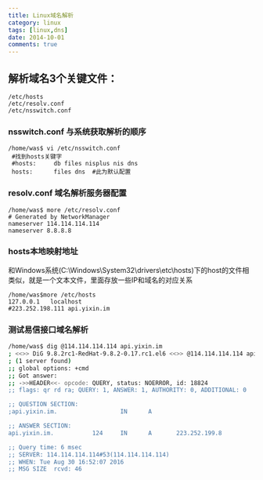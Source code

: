 ```yaml
---
title: Linux域名解析
category: linux
tags: [linux,dns]
date: 2014-10-01
comments: true
---
```

## 解析域名3个关键文件：
```
/etc/hosts
/etc/resolv.conf
/etc/nsswitch.conf
```
<!-- more -->
### nsswitch.conf 与系统获取解析的顺序
```
/home/was$ vi /etc/nsswitch.conf
 #找到hosts关键字
 #hosts:     db files nisplus nis dns
 hosts:      files dns  #此为默认配置
```
### resolv.conf 域名解析服务器配置
```
/home/was$ more /etc/resolv.conf
# Generated by NetworkManager
nameserver 114.114.114.114
nameserver 8.8.8.8
```
### hosts本地映射地址

和Windows系统(C:\Windows\System32\drivers\etc\hosts)下的host的文件相类似，就是一个文本文件，里面存放一些IP和域名的对应关系
```
/home/was$more /etc/hosts
127.0.0.1   localhost
#223.252.198.111 api.yixin.im
```

### 测试易信接口域名解析

```sh
/home/was$ dig @114.114.114.114 api.yixin.im
; <<>> DiG 9.8.2rc1-RedHat-9.8.2-0.17.rc1.el6 <<>> @114.114.114.114 api.yixin.im
; (1 server found)
;; global options: +cmd
;; Got answer:
;; ->>HEADER<<- opcode: QUERY, status: NOERROR, id: 18824
;; flags: qr rd ra; QUERY: 1, ANSWER: 1, AUTHORITY: 0, ADDITIONAL: 0

;; QUESTION SECTION:
;api.yixin.im.                  IN      A

;; ANSWER SECTION:
api.yixin.im.           124     IN      A       223.252.199.8

;; Query time: 6 msec
;; SERVER: 114.114.114.114#53(114.114.114.114)
;; WHEN: Tue Aug 30 16:52:07 2016
;; MSG SIZE  rcvd: 46
```